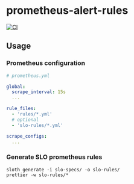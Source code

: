 # prometheus-alert-rules

[![CI](https://github.com/bdossantos/prometheus-alert-rules/actions/workflows/ci.yml/badge.svg)](https://github.com/bdossantos/prometheus-alert-rules/actions/workflows/ci.yml)

## Usage

### Prometheus configuration

```yaml
# prometheus.yml

global:
  scrape_interval: 15s
  ...

rule_files:
  - 'rules/*.yml'
  # optional
  - 'slo-rules/*.yml'

scrape_configs:
  ...
```

### Generate SLO prometheus rules

```
sloth generate -i slo-specs/ -o slo-rules/
prettier -w slo-rules/*
```
